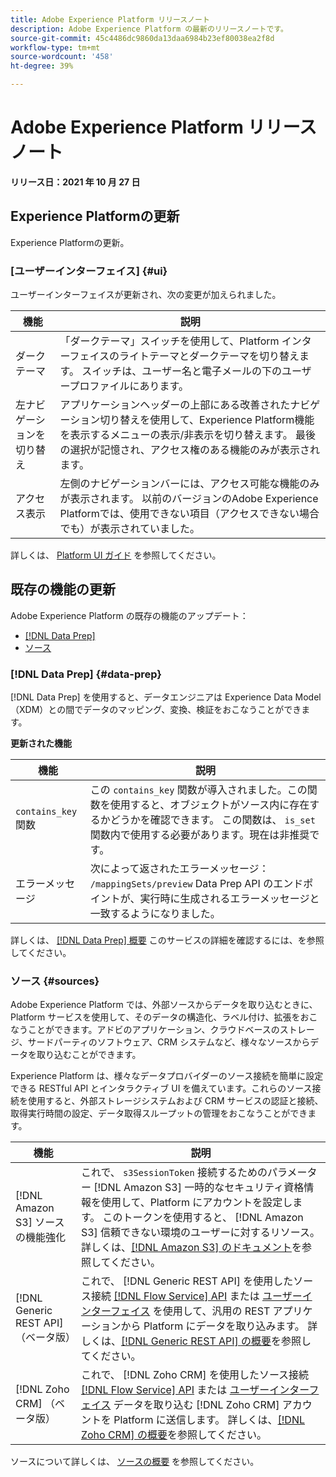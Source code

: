 ```yaml
---
title: Adobe Experience Platform リリースノート
description: Adobe Experience Platform の最新のリリースノートです。
source-git-commit: 45c4486dc9860da13daa6984b23ef80038ea2f8d
workflow-type: tm+mt
source-wordcount: '458'
ht-degree: 39%

---
```


# Adobe Experience Platform リリースノート

**リリース日：2021 年 10 月 27 日**

## Experience Platformの更新

Experience Platformの更新。

### [ユーザーインターフェイス] {#ui}

ユーザーインターフェイスが更新され、次の変更が加えられました。

| 機能 | 説明 |
| --- | --- |
| ダークテーマ | 「ダークテーマ」スイッチを使用して、Platform インターフェイスのライトテーマとダークテーマを切り替えます。 スイッチは、ユーザー名と電子メールの下のユーザープロファイルにあります。 |
| 左ナビゲーションを切り替え | アプリケーションヘッダーの上部にある改善されたナビゲーション切り替えを使用して、Experience Platform機能を表示するメニューの表示/非表示を切り替えます。 最後の選択が記憶され、アクセス権のある機能のみが表示されます。 |
| アクセス表示 | 左側のナビゲーションバーには、アクセス可能な機能のみが表示されます。 以前のバージョンのAdobe Experience Platformでは、使用できない項目（アクセスできない場合でも）が表示されていました。 |

詳しくは、 [Platform UI ガイド](../../landing/ui-guide.md) を参照してください。

## 既存の機能の更新

Adobe Experience Platform の既存の機能のアップデート：

- [[!DNL Data Prep]](#data-prep)
- [ソース](#sources)

### [!DNL Data Prep] {#data-prep}

[!DNL Data Prep] を使用すると、データエンジニアは Experience Data Model（XDM）との間でデータのマッピング、変換、検証をおこなうことができます。

**更新された機能**

| 機能 | 説明 |
| --- | --- |
| `contains_key` 関数 | この `contains_key` 関数が導入されました。この関数を使用すると、オブジェクトがソース内に存在するかどうかを確認できます。 この関数は、 `is_set` 関数内で使用する必要があります。現在は非推奨です。 |
| エラーメッセージ | 次によって返されたエラーメッセージ： `/mappingSets/preview` Data Prep API のエンドポイントが、実行時に生成されるエラーメッセージと一致するようになりました。 |

詳しくは、 [[!DNL Data Prep] 概要](../../data-prep/home.md) このサービスの詳細を確認するには、を参照してください。

### ソース {#sources}

Adobe Experience Platform では、外部ソースからデータを取り込むときに、Platform サービスを使用して、そのデータの構造化、ラベル付け、拡張をおこなうことができます。アドビのアプリケーション、クラウドベースのストレージ、サードパーティのソフトウェア、CRM システムなど、様々なソースからデータを取り込むことができます。

Experience Platform は、様々なデータプロバイダーのソース接続を簡単に設定できる RESTful API とインタラクティブ UI を備えています。これらのソース接続を使用すると、外部ストレージシステムおよび CRM サービスの認証と接続、取得実行時間の設定、データ取得スループットの管理をおこなうことができます。

| 機能 | 説明 |
| --- | --- |
| [!DNL Amazon S3] ソースの機能強化 | これで、 `s3SessionToken` 接続するためのパラメーター [!DNL Amazon S3] 一時的なセキュリティ資格情報を使用して、Platform にアカウントを設定します。 このトークンを使用すると、 [!DNL Amazon S3] 信頼できない環境のユーザーに対するリソース。 詳しくは、[[!DNL Amazon S3]  のドキュメント](../../sources/connectors/cloud-storage/s3.md#prerequisites)を参照してください。 |
| [!DNL Generic REST API] （ベータ版） | これで、 [!DNL Generic REST API] を使用したソース接続 [[!DNL Flow Service] API](../../sources/tutorials/api/create/protocols/generic-rest.md) または [ユーザーインターフェイス](../../sources/tutorials/ui/create/protocols/generic-rest.md) を使用して、汎用の REST アプリケーションから Platform にデータを取り込みます。 詳しくは、[[!DNL Generic REST API]  の概要](../../sources/connectors/protocols/generic-rest.md)を参照してください。 |
| [!DNL Zoho CRM] （ベータ版） | これで、 [!DNL Zoho CRM] を使用したソース接続 [[!DNL Flow Service] API](../../sources/tutorials/api/create/crm/zoho.md) または [ユーザーインターフェイス](../../sources/tutorials/ui/create/crm/zoho.md) データを取り込む [!DNL Zoho CRM] アカウントを Platform に送信します。 詳しくは、[[!DNL Zoho CRM]  の概要](../../sources/connectors/crm/zoho.md)を参照してください。 |

ソースについて詳しくは、 [ソースの概要](../../sources/home.md) を参照してください。
